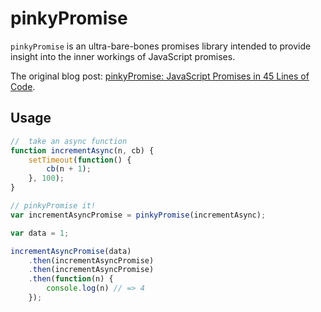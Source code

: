 # pinkyPromise

`pinkyPromise` is an ultra-bare-bones promises library intended to provide insight into the inner workings of JavaScript promises.

The original blog post: [pinkyPromise: JavaScript Promises in 45 Lines of Code](http://henleyedition.com/pinkypromise-javascript-promises-in-45-lines-of-code/).

## Usage

```javascript
//  take an async function
function incrementAsync(n, cb) {  
    setTimeout(function() {
        cb(n + 1);
    }, 100);
}

// pinkyPromise it!
var incrementAsyncPromise = pinkyPromise(incrementAsync);

var data = 1;

incrementAsyncPromise(data)  
    .then(incrementAsyncPromise)
    .then(incrementAsyncPromise)
    .then(function(n) {
        console.log(n) // => 4
    });

```
